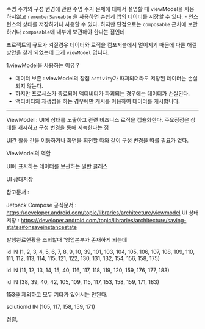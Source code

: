 
수명 주기와 구성 변경에 관한 수명 주기 문제에 대해서 설명할 때 viewModel을 사용하지않고
`rememberSaveable` 을 사용하면 손쉽게 앱의 데이터를 저장할 수 있다. -  인스턴스의 상태를 저장하거나 사용할 수 있다. 하지만 단점으로는 `composable` 근처에 보관하거나 `composable`에 내부에 보관해야 한다는 점인데

프로젝트의 규모가 켜질경우 데이터와 로직을 컴포저블에서 멀어지기 때문에 다른 해결방안을 찾게 되었는데 그게 `viewModel` 입니다.



1.viewModel을 사용하는 이유 ?

- 데이터 보존 : viewModel의 장점 `activity`가 파괴되더라도 저장된 데이터는 손실되지 않는다.
- 하지만 프로세스가 종료되어 액티비티가 파괴되는 경우에는 데이터가 손실된다.
- 액티비티의 재생성을 하는 경우에만 캐시를 이용하여 데이터를 캐시합니다.

---

ViewModel : UI에 상태를 노출하고 관련 비즈니스 로직을 캡슐화한다.
주요장점은 상태를 캐시하고 구성 변경을 통해 지속한다는 점

UI간 활동 간을 이동하거나 화면을 회전할 때와 같이 구성 변경을 따를 필요가 없다.

ViewModel의 역할

UI에 표시하는 데이터를 보관하는 일반 클래스 

UI 상태저장  


참고문서 :

Jetpack Compose 공식문서 : https://developer.android.com/topic/libraries/architecture/viewmodel
UI 상태저장 : https://developer.android.com/topic/libraries/architecture/saving-states#onsaveinstancestate


발행완료현황을 조회할때 '영업본부가 존재하게 되는데' 


id IN (1, 2, 3, 4, 5, 6, 7, 8, 9, 10, 39, 101, 103, 104, 105, 106, 107, 108, 109, 110, 111, 112, 113, 114, 115, 121, 122, 130, 131, 132, 154, 156, 158, 175)

id IN (11, 12, 13, 14, 15, 40, 116, 117, 118, 119, 120, 159, 176, 177, 183)

id IN (38, 39, 40, 42, 105, 109, 115, 117, 153, 158, 159, 171, 183)

153을 제외하고 모두 기타가 있어서는 안된다.

solutionId IN (105, 117, 158, 159, 171)

정렬,
